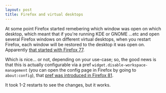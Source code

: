 ```yaml
---
layout: post
title: Firefox and virtual desktops
---
```


At some point Firefox started remebering which window was open on which desktop, which meant that if you're running KDE or GNOME ...etc and open several Firefox windows on different virtual desktops, when you restart Firefox, each window will be restored to the desktop it was open on. Apparently [that started with Firefox 77](https://bugzilla.mozilla.org/show_bug.cgi?id=890125).

Which is nice... or not, depending on your use-case; so, the good news is that this is actually configurable via a pref ```widget.disable-workspace-management``` (you can open the config page in Firefox by going to ```about:config```), that [pref was introduced in Firefox 81](https://bugzilla.mozilla.org/show_bug.cgi?id=1628742).

It took 1-2 restarts to see the changes, but it works.
